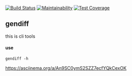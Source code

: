 [![Build Status](https://travis-ci.com/belnowivan/project-lvl2-s365.svg?branch=master)](https://travis-ci.com/belnowivan/project-lvl2-s365)
[![Maintainability](https://api.codeclimate.com/v1/badges/ee9b78a589c7d01c2bb6/maintainability)](https://codeclimate.com/github/belnowivan/project-lvl2-s365/maintainability)
[![Test Coverage](https://api.codeclimate.com/v1/badges/ee9b78a589c7d01c2bb6/test_coverage)](https://codeclimate.com/github/belnowivan/project-lvl2-s365/test_coverage)

## gendiff

this is cli tools

 #### use
 ``` gendiff -h ```

 https://asciinema.org/a/An9SC0ymS2SZZ7ecfYQkCexOK
